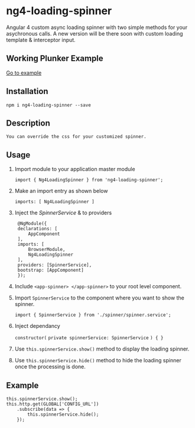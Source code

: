 # ng4-loading-spinner
Angular 4 custom async loading spinner with two simple methods for your asychronous calls.
A new version will be there soon with custom loading template & interceptor input.

## Working Plunker Example

[Go to example](https://plnkr.co/edit/I3MoLhxz1NO9PVtMTiaH?p=preview)

## Installation

    npm i ng4-loading-spinner --save

## Description 	
    
	You can override the css for your customized spinner.

## Usage 

1. Import module to your application master module

    `import { Ng4LoadingSpinner } from 'ng4-loading-spinner';`

2. Make an import entry as shown below

    `imports: [ Ng4LoadingSpinner ]`

3. Inject the *SpinnerService* &  to providers 

        @NgModule({
        declarations: [
            AppComponent            
        ],        
        imports: [
            BrowserModule,
            Ng4LoadingSpinner
        ],
        providers: [SpinnerService],
        bootstrap: [AppComponent]
        });

4. Include `<app-spinner> </app-spinner>` to your root level component.

5. Import `SpinnerService` to the component where you want to show the spinner.

    `import { SpinnerService } from './spinner/spinner.service';`

6. Inject dependancy 

    `constructor(`
        `private spinnerService: SpinnerService`
    `) { }`

7. Use `this.spinnerService.show()` method to display the loading spinner.

8. Use `this.spinnerService.hide()` method to hide the loading spinner once the processing is done.

## Example

    this.spinnerService.show();     
    this.http.get(GLOBAL['CONFIG_URL'])
        .subscribe(data => {
            this.spinnerService.hide();
        });
